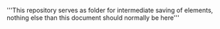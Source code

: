 '''This repository serves as folder for intermediate saving of elements, nothing else than this document should normally be here'''